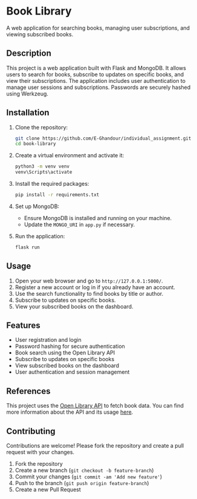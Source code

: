 # Book Library

A web application for searching books, managing user subscriptions, and viewing subscribed books.

## Description

This project is a web application built with Flask and MongoDB. It allows users to search for books, subscribe to updates on specific books, and view their subscriptions. The application includes user authentication to manage user sessions and subscriptions. Passwords are securely hashed using Werkzeug.

## Installation

1. Clone the repository:
    ```bash
    git clone https://github.com/E-Ghandour/individual_assignment.git
    cd book-library
    ```

2. Create a virtual environment and activate it:
    ```bash
    python3 -m venv venv
    venv\Scripts\activate
    ```

3. Install the required packages:
    ```bash
    pip install -r requirements.txt
    ```

4. Set up MongoDB:
    - Ensure MongoDB is installed and running on your machine.
    - Update the `MONGO_URI` in `app.py` if necessary.

5. Run the application:
    ```bash
    flask run
    ```

## Usage

1. Open your web browser and go to `http://127.0.0.1:5000/`.
2. Register a new account or log in if you already have an account.
3. Use the search functionality to find books by title or author.
4. Subscribe to updates on specific books.
5. View your subscribed books on the dashboard.

## Features

- User registration and login
- Password hashing for secure authentication
- Book search using the Open Library API
- Subscribe to updates on specific books
- View subscribed books on the dashboard
- User authentication and session management

## References 

This project uses the [Open Library API](https://openlibrary.org/developers/api) to fetch book data. You can find more information about the API and its usage [here](https://openlibrary.org/dev/docs/api/books).

## Contributing

Contributions are welcome! Please fork the repository and create a pull request with your changes.

1. Fork the repository
2. Create a new branch (`git checkout -b feature-branch`)
3. Commit your changes (`git commit -am 'Add new feature'`)
4. Push to the branch (`git push origin feature-branch`)
5. Create a new Pull Request
